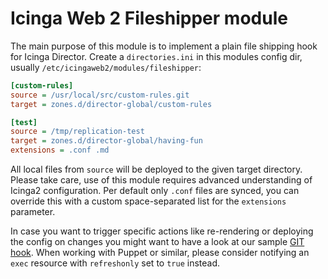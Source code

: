 Icinga Web 2 Fileshipper module
===============================

The main purpose of this module is to implement a plain file shipping hook
for Icinga Director. Create a `directories.ini` in this modules config dir,
usually `/etc/icingaweb2/modules/fileshipper`:

```ini
[custom-rules]
source = /usr/local/src/custom-rules.git
target = zones.d/director-global/custom-rules

[test]
source = /tmp/replication-test
target = zones.d/director-global/having-fun
extensions = .conf .md
```

All local files from `source` will be deployed to the given target directory.
Please take care, use of this module requires advanced understanding of Icinga2
configuration. Per default only `.conf` files are synced, you can override this
with a custom space-separated list for the `extensions` parameter.

In case you want to trigger specific actions like re-rendering or deploying the
config on changes you might want to have a look at our sample [GIT hook](contrib/git-hooks/post-merge).
When working with Puppet or similar, please consider notifying an `exec` resource
with `refreshonly` set to `true` instead.
